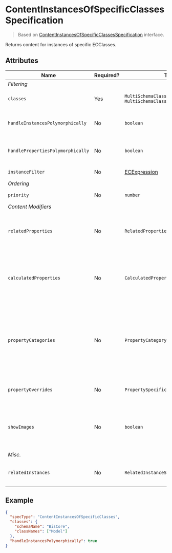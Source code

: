 # ContentInstancesOfSpecificClasses Specification

> Based on [ContentInstancesOfSpecificClassesSpecification]($presentation-common) interface.

Returns content for instances of specific ECClasses.

## Attributes

| Name                              | Required? | Type                                                                   | Default | Meaning                                                                                                                                                                                                                                                     |
| --------------------------------- | --------- | ---------------------------------------------------------------------- | ------- | ----------------------------------------------------------------------------------------------------------------------------------------------------------------------------------------------------------------------------------------------------------- |
| *Filtering*                       |
| `classes`                         | Yes       | `MultiSchemaClassesSpecification \| MultiSchemaClassesSpecification[]` | `[]`    | Classes whose instances should be used.                                                                                                                                                                                                                     |
| `handleInstancesPolymorphically`  | No        | `boolean`                                                              | `false` | Whether to also get content from instances of derived `classes`.                                                                                                                                                                                                 |
| `handlePropertiesPolymorphically` | No        | `boolean`                                                              | `false` | Whether to also get content from properties of derived `classes`.                                                                                                          |
| `instanceFilter`                  | No        | [ECExpression](./ECExpressions.md#instance-filter)                     | `""`    | Condition for filtering instances.                                                                                                                                                                                                                          |
| *Ordering*                        |
| `priority`                        | No        | `number`                                                               | `1000`  | Changes the order of specifications.                                                                                                                                                                                                                        |
| *Content Modifiers*               |
| `relatedProperties`               | No        | `RelatedPropertiesSpecification[]`                                     | `[]`    | Specifications of [related properties](./Terminology.md#related-properties) which are included in the generated content. *See [this page](./RelatedPropertiesSpecification.md) for more details.*                                                           |
| `calculatedProperties`            | No        | `CalculatedPropertiesSpecification[]`                                  | `[]`    | Specifications of calculated properties whose values are generated using provided ECExpressions. *See [this page](./CalculatedPropertiesSpecification.md) for more details.*                                                                                |
| `propertyCategories`              | No        | `PropertyCategorySpecification[]`                                      | `[]`    | Specifications for custom categories. Simply defining the categories does nothing - they have to be referenced from `PropertySpecification` defined in `propertyOverrides` by `id`. *See [this page](./PropertyCategorySpecification.md) for more details.* |
| `propertyOverrides`               | No        | `PropertySpecification[]`                                              | `[]`    | Specifications for various property overrides. *See [this page](./PropertySpecification.md) for more details.*                                                                                                                                              |
| `showImages`                      | No        | `boolean`                                                              | `false` | Should image IDs be calculated for the returned instances. When `true`, [ImageIdOverride](../customization/ImageIdOverride.md) rules get applied when creating content.                                                                                     |
| *Misc.*                           |
| `relatedInstances`                | No        | `RelatedInstanceSpecification[]`                                       | `[]`    | Specifications of [related instances](../RelatedInstanceSpecification.md) that can be used in content creation.                                                                                                                                             |

## Example

```JSON
{
  "specType": "ContentInstancesOfSpecificClasses",
  "classes": {
    "schemaName": "BisCore",
    "classNames": ["Model"]
  },
  "handleInstancesPolymorphically": true
}
```
